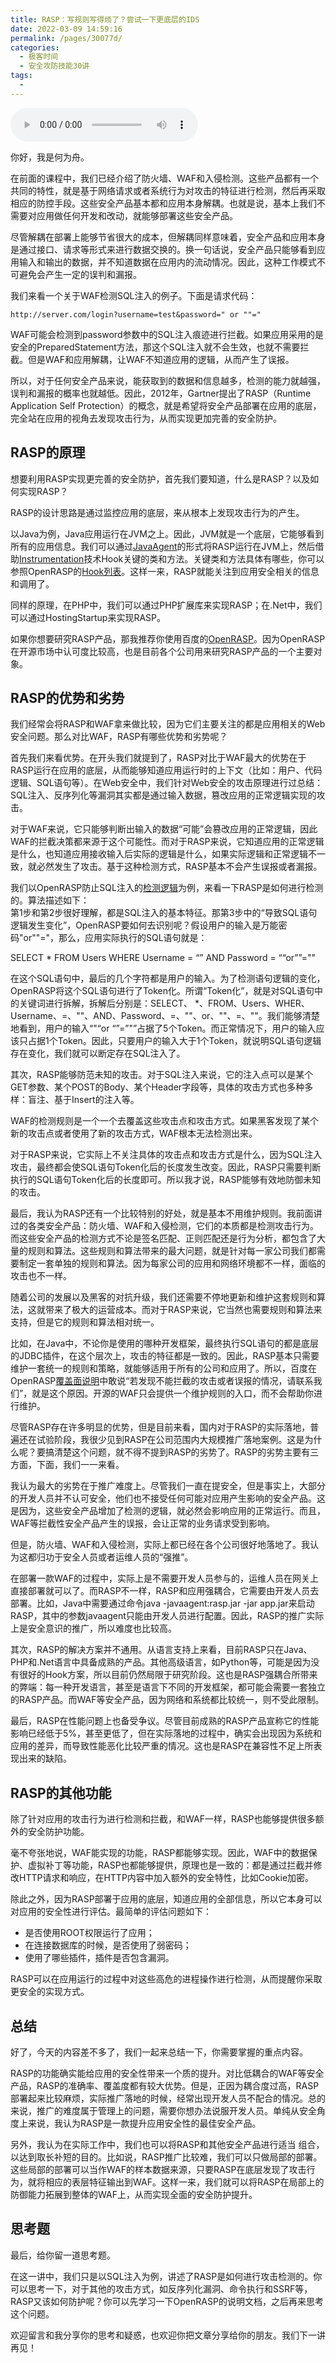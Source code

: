 ```yaml
---
title: RASP：写规则写得烦了？尝试一下更底层的IDS
date: 2022-03-09 14:59:16
permalink: /pages/30077d/
categories:
  - 极客时间
  - 安全攻防技能30讲
tags:
  - 
---
```

<audio title="22.RASP：写规则写得烦了？尝试一下更底层的IDS" src="https://static001.geekbang.org/resource/audio/3f/9a/3fcf9045ffa62b2b268ba0512ce6729a.mp3" controls="controls"></audio> 
<p>你好，我是何为舟。</p><p>在前面的课程中，我们已经介绍了防火墙、WAF和入侵检测。这些产品都有一个共同的特性，就是基于网络请求或者系统行为对攻击的特征进行检测，然后再采取相应的防控手段。这些安全产品基本都和应用本身解耦。也就是说，基本上我们不需要对应用做任何开发和改动，就能够部署这些安全产品。</p><p>尽管解耦在部署上能够节省很大的成本，但解耦同样意味着，安全产品和应用本身是通过接口、请求等形式来进行数据交换的。换一句话说，安全产品只能够看到应用输入和输出的数据，并不知道数据在应用内的流动情况。因此，这种工作模式不可避免会产生一定的误判和漏报。</p><p>我们来看一个关于WAF检测SQL注入的例子。下面是请求代码：</p><pre><code>http://server.com/login?username=test&amp;password=&quot; or &quot;&quot;=&quot;
</code></pre><p>WAF可能会检测到password参数中的SQL注入痕迹进行拦截。如果应用采用的是安全的PreparedStatement方法，那这个SQL注入就不会生效，也就不需要拦截。但是WAF和应用解耦，让WAF不知道应用的逻辑，从而产生了误报。</p><p>所以，对于任何安全产品来说，能获取到的数据和信息越多，检测的能力就越强，误判和漏报的概率也就越低。因此，2012年，Gartner提出了RASP（Runtime Application Self Protection）的概念，就是希望将安全产品部署在应用的底层，完全站在应用的视角去发现攻击行为，从而实现更加完善的安全防护。</p><!-- [[[read_end]]] --><h2>RASP的原理</h2><p>想要利用RASP实现更完善的安全防护，首先我们要知道，什么是RASP？以及如何实现RASP？</p><p>RASP的设计思路是通过监控应用的底层，来从根本上发现攻击行为的产生。</p><p>以Java为例，Java应用运行在JVM之上。因此，JVM就是一个底层，它能够看到所有的应用信息。我们可以通过<a href="https://www.jianshu.com/p/63c328ca208d">JavaAgent</a>的形式将RASP运行在JVM上，然后借助<a href="https://www.ibm.com/developerworks/cn/java/j-lo-jse61/index.html">Instrumentation</a>技术Hook关键的类和方法。关键类和方法具体有哪些，你可以参照OpenRASP的<a href="https://rasp.baidu.com/doc/hacking/architect/hook.html">Hook列表</a>。这样一来，RASP就能关注到应用安全相关的信息和调用了。<br>
<img src="https://static001.geekbang.org/resource/image/b5/b7/b5634e94b5607221dee2ed3680c0efb7.jpg" alt=""></p><p>同样的原理，在PHP中，我们可以通过PHP扩展库来实现RASP；在.Net中，我们可以通过HostingStartup来实现RASP。</p><p>如果你想要研究RASP产品，那我推荐你使用百度的<a href="https://rasp.baidu.com/#section-intro">OpenRASP</a>。因为OpenRASP在开源市场中认可度比较高，也是目前各个公司用来研究RASP产品的一个主要对象。</p><h2>RASP的优势和劣势</h2><p>我们经常会将RASP和WAF拿来做比较，因为它们主要关注的都是应用相关的Web安全问题。那么对比WAF，RASP有哪些优势和劣势呢？</p><p>首先我们来看优势。在开头我们就提到了，RASP对比于WAF最大的优势在于RASP运行在应用的底层，从而能够知道应用运行时的上下文（比如：用户、代码逻辑、SQL语句等）。在Web安全中，我们针对Web安全的攻击原理进行过总结：SQL注入、反序列化等漏洞其实都是通过输入数据，篡改应用的正常逻辑实现的攻击。</p><p>对于WAF来说，它只能够判断出输入的数据“可能”会篡改应用的正常逻辑，因此WAF的拦截决策都来源于这个可能性。而对于RASP来说，它知道应用的正常逻辑是什么，也知道应用接收输入后实际的逻辑是什么，如果实际逻辑和正常逻辑不一致，就必然发生了攻击。基于这种检测方式，RASP基本不会产生误报或者漏报。</p><p>我们以OpenRASP防止SQL注入的<a href="https://github.com/baidu/openrasp/blob/master/plugins/official/plugin.js">检测逻辑</a>为例，来看一下RASP是如何进行检测的。算法描述如下：<br>
<img src="https://static001.geekbang.org/resource/image/a2/19/a2230de2106ad352ef33bb838b0cf719.jpg" alt=""><br>
第1步和第2步很好理解，都是SQL注入的基本特征。那第3步中的“导致SQL语句逻辑发生变化”，OpenRASP要如何去识别呢？假设用户的输入是万能密码"or""="，那么，应用实际执行的SQL语句就是：</p><p>SELECT * FROM Users WHERE Username = “” AND Password = ““or””=""</p><p>在这个SQL语句中，最后的几个字符都是用户的输入。为了检测语句逻辑的变化，OpenRASP将这个SQL语句进行了Token化。所谓“Token化”，就是对SQL语句中的关键词进行拆解，拆解后分别是：SELECT、 *、FROM、Users、WHER、Username、=、""、AND、Password、=、""、or、""、=、""。我们能够清楚地看到，用户的输入“"“or “”=”"”占据了5个Token。而正常情况下，用户的输入应该只占据1个Token。因此，只要用户的输入大于1个Token，就说明SQL语句逻辑存在变化，我们就可以断定存在SQL注入了。</p><p>其次，RASP能够防范未知的攻击。对于SQL注入来说，它的注入点可以是某个GET参数、某个POST的Body、某个Header字段等，具体的攻击方式也多种多样：盲注、基于Insert的注入等。</p><p>WAF的检测规则是一个一个去覆盖这些攻击点和攻击方式。如果黑客发现了某个新的攻击点或者使用了新的攻击方式，WAF根本无法检测出来。</p><p>对于RASP来说，它实际上不关注具体的攻击点和攻击方式是什么，因为SQL注入攻击，最终都会使SQL语句Token化后的长度发生改变。因此，RASP只需要判断执行的SQL语句Token化后的长度即可。所以我才说，RASP能够有效地防御未知的攻击。</p><p>最后，我认为RASP还有一个比较特别的好处，就是基本不用维护规则。我前面讲过的各类安全产品：防火墙、WAF和入侵检测，它们的本质都是检测攻击行为。而这些安全产品的检测方式不论是签名匹配、正则匹配还是行为分析，都包含了大量的规则和算法。这些规则和算法带来的最大问题，就是针对每一家公司我们都需要制定一套单独的规则和算法。因为每家公司的应用和网络环境都不一样，面临的攻击也不一样。</p><p>随着公司的发展以及黑客的对抗升级，我们还需要不停地更新和维护这套规则和算法，这就带来了极大的运营成本。而对于RASP来说，它当然也需要规则和算法来支持，但是它的规则和算法相对统一。</p><p>比如，在Java中，不论你是使用的哪种开发框架，最终执行SQL语句的都是底层的JDBC插件，在这个层次上，攻击的特征都是一致的。因此，RASP基本只需要维护一套统一的规则和策略，就能够适用于所有的公司和应用了。所以，百度在OpenRASP<a href="https://rasp.baidu.com/doc/usage/web.html">覆盖面说明</a>中敢说“若发现不能拦截的攻击或者误报的情况，请联系我们”，就是这个原因。开源的WAF只会提供一个维护规则的入口，而不会帮助你进行维护。</p><p>尽管RASP存在许多明显的优势，但是目前来看，国内对于RASP的实际落地，普遍还在试验阶段，我很少见到RASP在公司范围内大规模推广落地案例。这是为什么呢？要搞清楚这个问题，就不得不提到RASP的劣势了。RASP的劣势主要有三方面，下面，我们一一来看。</p><p>我认为最大的劣势在于推广难度上。尽管我们一直在提安全，但是事实上，大部分的开发人员并不认可安全，他们也不接受任何可能对应用产生影响的安全产品。这是因为，这些安全产品增加了检测的逻辑，就必然会影响应用的正常运行。而且，WAF等拦截性安全产品产生的误报，会让正常的业务请求受到影响。</p><p>但是，防火墙、WAF和入侵检测，实际上都已经在各个公司很好地落地了。我认为这都归功于安全人员或者运维人员的“强推”。</p><p>在部署一款WAF的过程中，实际上是不需要开发人员参与的，运维人员在网关上直接部署就可以了。而RASP不一样，RASP和应用强耦合，它需要由开发人员去部署。比如，Java中需要通过命令java -javaagent:rasp.jar -jar app.jar来启动RASP，其中的参数javaagent只能由开发人员进行配置。因此，RASP的推广实际上是安全意识的推广，所以难度也比较高。</p><p>其次，RASP的解决方案并不通用。从语言支持上来看，目前RASP只在Java、PHP和.Net语言中具备成熟的产品。其他高级语言，如Python等，可能是因为没有很好的Hook方案，所以目前仍然局限于研究阶段。这也是RASP强耦合所带来的弊端：每一种开发语言，甚至是语言下不同的开发框架，都可能会需要一套独立的RASP产品。而WAF等安全产品，因为网络和系统都比较统一，则不受此限制。</p><p>最后，RASP在性能问题上也备受争议。尽管目前成熟的RASP产品宣称它的性能影响已经低于5%，甚至更低了，但在实际落地的过程中，确实会出现因为系统和应用的差异，而导致性能恶化比较严重的情况。这也是RASP在兼容性不足上所表现出来的缺陷。</p><h2>RASP的其他功能</h2><p>除了针对应用的攻击行为进行检测和拦截，和WAF一样，RASP也能够提供很多额外的安全防护功能。</p><p>毫不夸张地说，WAF能实现的功能，RASP都能够实现。因此，WAF中的数据保护、虚拟补丁等功能，RASP也都能够提供，原理也是一致的：都是通过拦截并修改HTTP请求和响应，在HTTP内容中加入额外的安全特性，比如Cookie加密。</p><p>除此之外，因为RASP部署于应用的底层，知道应用的全部信息，所以它本身可以对应用的安全性进行评估。最简单的评估问题如下：</p><ul>
<li>是否使用ROOT权限运行了应用；</li>
<li>在连接数据库的时候，是否使用了弱密码；</li>
<li>使用了哪些插件，插件是否包含漏洞。</li>
</ul><p>RASP可以在应用运行的过程中对这些高危的进程操作进行检测，从而提醒你采取更安全的实现方式。</p><h2>总结</h2><p>好了，今天的内容差不多了，我们一起来总结一下，你需要掌握的重点内容。</p><p>RASP的功能确实能给应用的安全性带来一个质的提升。对比低耦合的WAF等安全产品，RASP的准确率、覆盖度都有较大优势。但是，正因为耦合度过高，RASP部署起来比较麻烦，实际推广落地的时候，经常出现开发人员不配合的情况。总的来说，推广的难度属于管理上的问题，需要你想办法说服开发人员。单纯从安全角度上来说，我认为RASP是一款提升应用安全性的最佳安全产品。</p><p>另外，我认为在实际工作中，我们也可以将RASP和其他安全产品进行适当 组合，以达到取长补短的目的。比如说，RASP推广比较难，我们可以只做局部的部署。这些局部的部署可以当作WAF的样本数据来源，只要RASP在底层发现了攻击行为，就将相应的表层特征输出到WAF。这样一来，我们就可以将RASP在局部上的防御能力拓展到整体的WAF上，从而实现全面的安全防护提升。<br>
<img src="https://static001.geekbang.org/resource/image/7f/06/7fb30045c6ee01b1b281187e92d4dc06.jpg" alt=""></p><h2>思考题</h2><p>最后，给你留一道思考题。</p><p>在这一讲中，我们只是以SQL注入为例，讲述了RASP是如何进行攻击检测的。你可以思考一下，对于其他的攻击方式，如反序列化漏洞、命令执行和SSRF等，RASP又该如何防护呢？你可以先学习一下OpenRASP的说明文档，之后再来思考这个问题。</p><p>欢迎留言和我分享你的思考和疑惑，也欢迎你把文章分享给你的朋友。我们下一讲再见！</p>